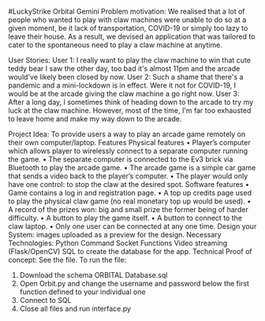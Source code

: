 #LuckyStrike
Orbital Gemini
Problem motivation:
We realised that a lot of people who wanted to play with claw machines were unable to do so at a given moment, be it lack of transportation, COVID-19 or simply too lazy to leave their house. As a result, we devised an application that was tailored to cater to the spontaneous need to play a claw machine at anytime.

User Stories:
User 1: I really want to play the claw machine to win that cute teddy bear I saw the other day, too bad it's almost 11pm and the arcade would've likely been closed by now.
User 2: Such a shame that there's a pandemic and a mini-lockdown is in effect. Were it not for COVID-19, I would be at the arcade giving the claw machine a go right now.
User 3: After a long day, I sometimes think of heading down to the arcade to try my luck at the claw machine. However, most of the time, I'm far too exhausted to leave home and make my way down to the arcade.

Project Idea:
To provide users a way to play an arcade game remotely on their own computer/laptop.
Features
Physical features
•	Player’s computer which allows player to wirelessly connect to a separate computer running the game. 
•	The separate computer is connected to the Ev3 brick via Bluetooth to play the arcade game. 
•	The arcade game is a simple car game that sends a video back to the player’s computer. 
•	The player would only have one control: to stop the claw at the desired spot.
Software features
•	Game contains a log in and registration page.
•	 A top up credits page used to play the physical claw game (no real monetary top up would be used).
•	 A record of the prizes won: big and small prize the former being of harder difficulty.
•	 A button to play the game itself.
•	 A button to connect to the claw laptop.
•	 Only one user can be connected at any one time.
Design your System: images uploaded as a preview for the design.
Necessary Technologies: Python Command Socket Functions Video streaming (Flask/OpenCV) SQL to create the database for the app.
Technical Proof of concept: See the file.
To run the file:
1. Download the schema ORBITAL Database.sql
2. Open Orbit.py and change the username and password below the first function defined to your individual one
3. Connect to SQL
4. Close all files and run interface.py

